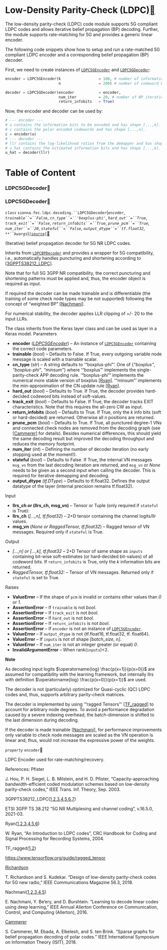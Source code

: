 # Low-Density Parity-Check (LDPC)<a class="headerlink" href="https://nvlabs.github.io/sionna/api/fec.ldpc.html#low-density-parity-check-ldpc" title="Permalink to this headline"></a>
    
The low-density parity-check (LDPC) code module supports 5G compliant LDPC codes and allows iterative belief propagation (BP) decoding.
Further, the module supports rate-matching for 5G and provides a generic linear encoder.
    
The following code snippets show how to setup and run a rate-matched 5G compliant LDPC encoder and a corresponding belief propagation (BP) decoder.
    
First, we need to create instances of <a class="reference internal" href="https://nvlabs.github.io/sionna/api/fec.ldpc.html#sionna.fec.ldpc.encoding.LDPC5GEncoder" title="sionna.fec.ldpc.encoding.LDPC5GEncoder">`LDPC5GEncoder`</a> and <a class="reference internal" href="https://nvlabs.github.io/sionna/api/fec.ldpc.html#sionna.fec.ldpc.decoding.LDPC5GDecoder" title="sionna.fec.ldpc.decoding.LDPC5GDecoder">`LDPC5GDecoder`</a>:
```python
encoder = LDPC5GEncoder(k                 = 100, # number of information bits (input)
                        n                 = 200) # number of codeword bits (output)

decoder = LDPC5GDecoder(encoder           = encoder,
                        num_iter          = 20, # number of BP iterations
                        return_infobits   = True)
```

    
Now, the encoder and decoder can be used by:
```python
# --- encoder ---
# u contains the information bits to be encoded and has shape [...,k].
# c contains the polar encoded codewords and has shape [...,n].
c = encoder(u)
# --- decoder ---
# llr contains the log-likelihood ratios from the demapper and has shape [...,n].
# u_hat contains the estimated information bits and has shape [...,k].
u_hat = decoder(llr)
```
# Table of Content
### LDPC5GDecoder<a class="headerlink" href="https://nvlabs.github.io/sionna/api/fec.ldpc.html#ldpc5gdecoder" title="Permalink to this headline"></a>
  
  

### LDPC5GDecoder<a class="headerlink" href="https://nvlabs.github.io/sionna/api/fec.ldpc.html#ldpc5gdecoder" title="Permalink to this headline"></a>

<em class="property">`class` </em>`sionna.fec.ldpc.decoding.``LDPC5GDecoder`(<em class="sig-param">`encoder`</em>, <em class="sig-param">`trainable``=``False`</em>, <em class="sig-param">`cn_type``=``'boxplus-phi'`</em>, <em class="sig-param">`hard_out``=``True`</em>, <em class="sig-param">`track_exit``=``False`</em>, <em class="sig-param">`return_infobits``=``True`</em>, <em class="sig-param">`prune_pcm``=``True`</em>, <em class="sig-param">`num_iter``=``20`</em>, <em class="sig-param">`stateful``=``False`</em>, <em class="sig-param">`output_dtype``=``tf.float32`</em>, <em class="sig-param">`**``kwargs`</em>)<a class="reference internal" href="../_modules/sionna/fec/ldpc/decoding.html#LDPC5GDecoder">`[source]`</a><a class="headerlink" href="https://nvlabs.github.io/sionna/api/fec.ldpc.html#sionna.fec.ldpc.decoding.LDPC5GDecoder" title="Permalink to this definition"></a>
    
(Iterative) belief propagation decoder for 5G NR LDPC codes.
    
Inherits from <a class="reference internal" href="https://nvlabs.github.io/sionna/api/fec.ldpc.html#sionna.fec.ldpc.decoding.LDPCBPDecoder" title="sionna.fec.ldpc.decoding.LDPCBPDecoder">`LDPCBPDecoder`</a> and provides
a wrapper for 5G compatibility, i.e., automatically handles puncturing and
shortening according to <a class="reference internal" href="https://nvlabs.github.io/sionna/api/fec.ldpc.html#gppts38212-ldpc" id="id16">[3GPPTS38212_LDPC]</a>.
    
Note that for full 5G 3GPP NR compatibility, the correct puncturing and
shortening patterns must be applied and, thus, the encoder object is
required as input.
    
If required the decoder can be made trainable and is differentiable
(the training of some check node types may be not supported) following the
concept of “weighted BP” <a class="reference internal" href="https://nvlabs.github.io/sionna/api/fec.ldpc.html#nachmani" id="id17">[Nachmani]</a>.
    
For numerical stability, the decoder applies LLR clipping of
+/- 20 to the input LLRs.
    
The class inherits from the Keras layer class and can be used as layer in a
Keras model.
Parameters
 
- **encoder** (<a class="reference internal" href="https://nvlabs.github.io/sionna/api/fec.ldpc.html#sionna.fec.ldpc.encoding.LDPC5GEncoder" title="sionna.fec.ldpc.encoding.LDPC5GEncoder"><em>LDPC5GEncoder</em></a>) – An instance of <a class="reference internal" href="https://nvlabs.github.io/sionna/api/fec.ldpc.html#sionna.fec.ldpc.encoding.LDPC5GEncoder" title="sionna.fec.ldpc.encoding.LDPC5GEncoder">`LDPC5GEncoder`</a>
containing the correct code parameters.
- **trainable** (<em>bool</em>) – Defaults to False. If True, every outgoing variable node message is
scaled with a trainable scalar.
- **cn_type** (<em>str</em>) – A string defaults to ‘“boxplus-phi”’. One of
{<cite>“boxplus”</cite>, <cite>“boxplus-phi”</cite>, <cite>“minsum”</cite>} where
‘“boxplus”’ implements the single-parity-check APP decoding rule.
‘“boxplus-phi”’ implements the numerical more stable version of
boxplus <a class="reference internal" href="https://nvlabs.github.io/sionna/api/fec.ldpc.html#ryan" id="id18">[Ryan]</a>.
‘“minsum”’ implements the min-approximation of the CN
update rule <a class="reference internal" href="https://nvlabs.github.io/sionna/api/fec.ldpc.html#ryan" id="id19">[Ryan]</a>.
- **hard_out** (<em>bool</em>) – Defaults to True. If True, the decoder provides hard-decided
codeword bits instead of soft-values.
- **track_exit** (<em>bool</em>) – Defaults to False. If True, the decoder tracks EXIT characteristics.
Note that this requires the all-zero CW as input.
- **return_infobits** (<em>bool</em>) – Defaults to True. If True, only the <cite>k</cite> info bits (soft or
hard-decided) are returned. Otherwise all <cite>n</cite> positions are
returned.
- **prune_pcm** (<em>bool</em>) – Defaults to True. If True, all punctured degree-1 VNs and
connected check nodes are removed from the decoding graph (see
<a class="reference internal" href="https://nvlabs.github.io/sionna/api/fec.ldpc.html#cammerer" id="id20">[Cammerer]</a> for details). Besides numerical differences, this should
yield the same decoding result but improved the decoding throughput
and reduces the memory footprint.
- **num_iter** (<em>int</em>) – Defining the number of decoder iteration (no early stopping used at
the moment!).
- **stateful** (<em>bool</em>) – Defaults to False. If True, the internal VN messages `msg_vn`
from the last decoding iteration are returned, and `msg_vn` or
<cite>None</cite> needs to be given as a second input when calling the decoder.
This is required for iterative demapping and decoding.
- **output_dtype** (<em>tf.DType</em>) – Defaults to tf.float32. Defines the output datatype of the layer
(internal precision remains tf.float32).


Input
 
- **llrs_ch or (llrs_ch, msg_vn)** – Tensor or Tuple (only required if `stateful` is True):
- **llrs_ch** (<em>[…,n], tf.float32</em>) – 2+D tensor containing the channel logits/llr values.
- **msg_vn** (<em>None or RaggedTensor, tf.float32</em>) – Ragged tensor of VN messages.
Required only if `stateful` is True.


Output
 
- <em>[…,n] or […,k], tf.float32</em> – 2+D Tensor of same shape as `inputs` containing
bit-wise soft-estimates (or hard-decided bit-values) of all
codeword bits. If `return_infobits` is True, only the <cite>k</cite>
information bits are returned.
- <em>RaggedTensor, tf.float32:</em> – Tensor of VN messages.
Returned only if `stateful` is set to True.


Raises
 
- **ValueError** – If the shape of `pcm` is invalid or contains other
    values than <cite>0</cite> or <cite>1</cite>.
- **AssertionError** – If `trainable` is not <cite>bool</cite>.
- **AssertionError** – If `track_exit` is not <cite>bool</cite>.
- **AssertionError** – If `hard_out` is not <cite>bool</cite>.
- **AssertionError** – If `return_infobits` is not <cite>bool</cite>.
- **AssertionError** – If `encoder` is not an instance of
    <a class="reference internal" href="https://nvlabs.github.io/sionna/api/fec.ldpc.html#sionna.fec.ldpc.encoding.LDPC5GEncoder" title="sionna.fec.ldpc.encoding.LDPC5GEncoder">`LDPC5GEncoder`</a>.
- **ValueError** – If `output_dtype` is not {tf.float16, tf.float32, tf.
    float64}.
- **ValueError** – If `inputs` is not of shape <cite>[batch_size, n]</cite>.
- **ValueError** – If `num_iter` is not an integer greater (or equal) <cite>0</cite>.
- **InvalidArgumentError** – When rank(`inputs`)<2.




**Note**
    
As decoding input logits
$\operatorname{log} \frac{p(x=1)}{p(x=0)}$ are assumed for
compatibility with the learning framework, but
internally llrs with definition
$\operatorname{log} \frac{p(x=0)}{p(x=1)}$ are used.
    
The decoder is not (particularly) optimized for Quasi-cyclic (QC) LDPC
codes and, thus, supports arbitrary parity-check matrices.
    
The decoder is implemented by using ‘“ragged Tensors”’ <a class="reference internal" href="https://nvlabs.github.io/sionna/api/fec.ldpc.html#tf-ragged" id="id21">[TF_ragged]</a> to
account for arbitrary node degrees. To avoid a performance degradation
caused by a severe indexing overhead, the batch-dimension is shifted to
the last dimension during decoding.
    
If the decoder is made trainable <a class="reference internal" href="https://nvlabs.github.io/sionna/api/fec.ldpc.html#nachmani" id="id22">[Nachmani]</a>, for performance
improvements only variable to check node messages are scaled as the VN
operation is linear and, thus, would not increase the expressive power
of the weights.

<em class="property">`property` </em>`encoder`<a class="headerlink" href="https://nvlabs.github.io/sionna/api/fec.ldpc.html#sionna.fec.ldpc.decoding.LDPC5GDecoder.encoder" title="Permalink to this definition"></a>
    
LDPC Encoder used for rate-matching/recovery.



References:
Pfister
    
J. Hou, P. H. Siegel, L. B. Milstein, and H. D. Pfister,
“Capacity-approaching bandwidth-efficient coded modulation schemes
based on low-density parity-check codes,” IEEE Trans. Inf. Theory,
Sep. 2003.

3GPPTS38212_LDPC(<a href="https://nvlabs.github.io/sionna/api/fec.ldpc.html#id1">1</a>,<a href="https://nvlabs.github.io/sionna/api/fec.ldpc.html#id2">2</a>,<a href="https://nvlabs.github.io/sionna/api/fec.ldpc.html#id3">3</a>,<a href="https://nvlabs.github.io/sionna/api/fec.ldpc.html#id4">4</a>,<a href="https://nvlabs.github.io/sionna/api/fec.ldpc.html#id5">5</a>,<a href="https://nvlabs.github.io/sionna/api/fec.ldpc.html#id6">6</a>,<a href="https://nvlabs.github.io/sionna/api/fec.ldpc.html#id16">7</a>)
    
ETSI 3GPP TS 38.212 “5G NR Multiplexing and channel
coding”, v.16.5.0, 2021-03.

Ryan(<a href="https://nvlabs.github.io/sionna/api/fec.ldpc.html#id7">1</a>,<a href="https://nvlabs.github.io/sionna/api/fec.ldpc.html#id8">2</a>,<a href="https://nvlabs.github.io/sionna/api/fec.ldpc.html#id12">3</a>,<a href="https://nvlabs.github.io/sionna/api/fec.ldpc.html#id13">4</a>,<a href="https://nvlabs.github.io/sionna/api/fec.ldpc.html#id18">5</a>,<a href="https://nvlabs.github.io/sionna/api/fec.ldpc.html#id19">6</a>)
    
W. Ryan, “An Introduction to LDPC codes”, CRC Handbook for
Coding and Signal Processing for Recording Systems, 2004.

TF_ragged(<a href="https://nvlabs.github.io/sionna/api/fec.ldpc.html#id14">1</a>,<a href="https://nvlabs.github.io/sionna/api/fec.ldpc.html#id21">2</a>)
    
<a class="reference external" href="https://www.tensorflow.org/guide/ragged_tensor">https://www.tensorflow.org/guide/ragged_tensor</a>

<a class="fn-backref" href="https://nvlabs.github.io/sionna/api/fec.ldpc.html#id9">Richardson</a>
    
T. Richardson and S. Kudekar. “Design of low-density
parity-check codes for 5G new radio,” IEEE Communications
Magazine 56.3, 2018.

Nachmani(<a href="https://nvlabs.github.io/sionna/api/fec.ldpc.html#id10">1</a>,<a href="https://nvlabs.github.io/sionna/api/fec.ldpc.html#id11">2</a>,<a href="https://nvlabs.github.io/sionna/api/fec.ldpc.html#id15">3</a>,<a href="https://nvlabs.github.io/sionna/api/fec.ldpc.html#id17">4</a>,<a href="https://nvlabs.github.io/sionna/api/fec.ldpc.html#id22">5</a>)
    
E. Nachmani, Y. Be’ery, and D. Burshtein. “Learning to
decode linear codes using deep learning,” IEEE Annual Allerton
Conference on Communication, Control, and Computing (Allerton),
2016.

<a class="fn-backref" href="https://nvlabs.github.io/sionna/api/fec.ldpc.html#id20">Cammerer</a>
    
S. Cammerer, M. Ebada, A. Elkelesh, and S. ten Brink.
“Sparse graphs for belief propagation decoding of polar codes.”
IEEE International Symposium on Information Theory (ISIT), 2018.



